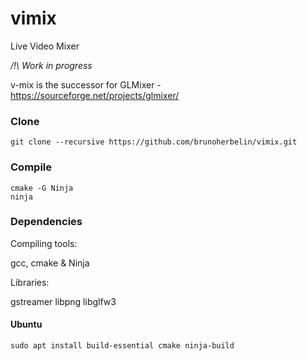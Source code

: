 # vimix
Live Video Mixer

*/!\ Work in progress*

v-mix is the successor for GLMixer - https://sourceforge.net/projects/glmixer/


### Clone

    git clone --recursive https://github.com/brunoherbelin/vimix.git

### Compile

```
cmake -G Ninja
ninja
```

### Dependencies

Compiling tools:

gcc, cmake & Ninja

Libraries:

gstreamer
libpng
libglfw3

#### Ubuntu

`sudo apt install build-essential cmake ninja-build`
